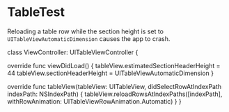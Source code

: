# TableTest

Reloading a table row while the section height is set to `UITableViewAutomaticDimension` causes the app to crash.

class ViewController: UITableViewController {

  override func viewDidLoad() {
    tableView.estimatedSectionHeaderHeight = 44
    tableView.sectionHeaderHeight = UITableViewAutomaticDimension
  }
  
  override func tableView(tableView: UITableView, didSelectRowAtIndexPath indexPath: NSIndexPath) {
    tableView.reloadRowsAtIndexPaths([indexPath], withRowAnimation: UITableViewRowAnimation.Automatic)
  }
}
